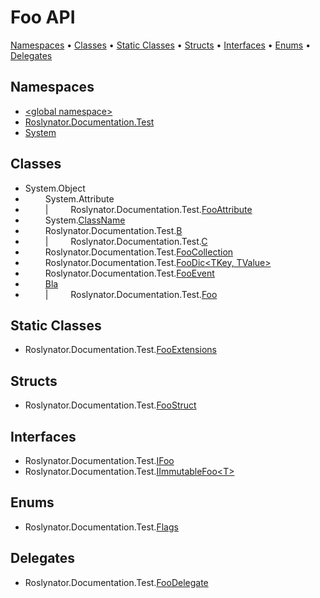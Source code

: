 # Foo API

[Namespaces](#namespaces) &#x2022; [Classes](#classes) &#x2022; [Static Classes](#static-classes) &#x2022; [Structs](#structs) &#x2022; [Interfaces](#interfaces) &#x2022; [Enums](#enums) &#x2022; [Delegates](#delegates)

## Namespaces

* [\<global namespace>](_Global/README.md)
* [Roslynator.Documentation.Test](Roslynator/Documentation/Test/README.md)
* [System](System/README.md)

## Classes

*  System\.Object
* &emsp;&emsp; System\.Attribute
* &emsp;&emsp; \| &emsp;&emsp; Roslynator\.Documentation\.Test\.[FooAttribute](Roslynator/Documentation/Test/FooAttribute/README.md)
* &emsp;&emsp; System\.[ClassName](System/ClassName/README.md)
* &emsp;&emsp; Roslynator\.Documentation\.Test\.[B](Roslynator/Documentation/Test/B/README.md)
* &emsp;&emsp; \| &emsp;&emsp; Roslynator\.Documentation\.Test\.[C](Roslynator/Documentation/Test/C/README.md)
* &emsp;&emsp; Roslynator\.Documentation\.Test\.[FooCollection](Roslynator/Documentation/Test/FooCollection/README.md)
* &emsp;&emsp; Roslynator\.Documentation\.Test\.[FooDic\<TKey, TValue>](Roslynator/Documentation/Test/FooDic-2/README.md)
* &emsp;&emsp; Roslynator\.Documentation\.Test\.[FooEvent](Roslynator/Documentation/Test/FooEvent/README.md)
* &emsp;&emsp; [Bla](_Global/Bla/README.md)
* &emsp;&emsp; \| &emsp;&emsp; Roslynator\.Documentation\.Test\.[Foo](Roslynator/Documentation/Test/Foo/README.md)

## Static Classes

* Roslynator\.Documentation\.Test\.[FooExtensions](Roslynator/Documentation/Test/FooExtensions/README.md)

## Structs

* Roslynator\.Documentation\.Test\.[FooStruct](Roslynator/Documentation/Test/FooStruct/README.md)

## Interfaces

* Roslynator\.Documentation\.Test\.[IFoo](Roslynator/Documentation/Test/IFoo/README.md)
* Roslynator\.Documentation\.Test\.[IImmutableFoo\<T>](Roslynator/Documentation/Test/IImmutableFoo-1/README.md)

## Enums

* Roslynator\.Documentation\.Test\.[Flags](Roslynator/Documentation/Test/Flags/README.md)

## Delegates

* Roslynator\.Documentation\.Test\.[FooDelegate](Roslynator/Documentation/Test/FooDelegate/README.md)
